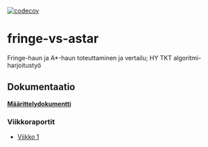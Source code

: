 [![codecov](https://codecov.io/github/Halmela/fringe-vs-astar/graph/badge.svg?token=7DFEU4IESG)](https://codecov.io/github/Halmela/fringe-vs-astar)

# fringe-vs-astar
Fringe-haun ja A*-haun toteuttaminen ja vertailu; HY TKT algoritmi-harjoitustyö


## Dokumentaatio
**[Määrittelydokumentti](/docs/m%C3%A4%C3%A4rittely.md)**

### Viikkoraportit
- [Viikko 1](/docs/Viikkoraportti%201.md)
